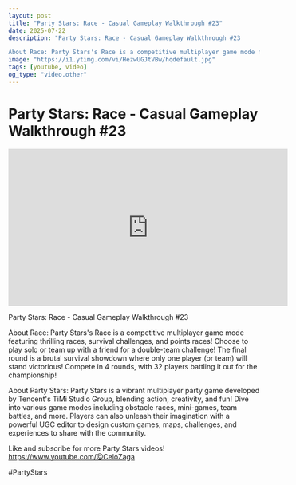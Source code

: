 ```yaml
---
layout: post
title: "Party Stars: Race - Casual Gameplay Walkthrough #23"
date: 2025-07-22
description: "Party Stars: Race - Casual Gameplay Walkthrough #23

About Race: Party Stars's Race is a competitive multiplayer game mode featuring thrilling races, su..."
image: "https://i1.ytimg.com/vi/HezwUGJtVBw/hqdefault.jpg"
tags: [youtube, video]
og_type: "video.other"
---
```


<script type="application/ld+json">
{
  "@context": "http://schema.org",
  "@type": "VideoObject",
  "name": "Party Stars: Race - Casual Gameplay Walkthrough #23",
  "description": "Party Stars: Race - Casual Gameplay Walkthrough #23\n\nAbout Race: Party Stars's Race is a competitive multiplayer game mode featuring thrilling races, survival challenges, and points races! Choose to play solo or team up with a friend for a double-team challenge! The final round is a brutal survival showdown where only one player (or team) will stand victorious! Compete in 4 rounds, with 32 players battling it out for the championship! \n\nAbout Party Stars: Party Stars is a vibrant multiplayer party game developed by Tencent's TiMi Studio Group, blending action, creativity, and fun! Dive into various game modes including obstacle races, mini-games, team battles, and more. Players can also unleash their imagination with a powerful UGC editor to design custom games, maps, challenges, and experiences to share with the community.\n\nLike and subscribe for more Party Stars videos! https://www.youtube.com/@CeloZaga\n\n#PartyStars",
  "thumbnailUrl": "https://i1.ytimg.com/vi/HezwUGJtVBw/hqdefault.jpg",
  "uploadDate": "2025-07-22T13:00:28",
  "embedUrl": "https://www.youtube.com/embed/HezwUGJtVBw",
  "publisher": {
    "@type": "Person",
    "name": "Celo Zaga"
  },
  "mainEntityOfPage": {
    "@type": "WebPage",
    "@id": "https://celozaga.github.io/2025/07/22/party-stars:-race---casual-gameplay-walkthrough-#23-HezwUGJtVBw.html"
  },
  "duration": "PT0M0S"
}
</script>

<script type="application/ld+json">
{
  "@context": "http://schema.org",
  "@type": "BlogPosting",
  "headline": "Party Stars: Race - Casual Gameplay Walkthrough #23",
  "image": "https://i1.ytimg.com/vi/HezwUGJtVBw/hqdefault.jpg",
  "publisher": {
    "@type": "Person",
    "name": "Celo Zaga"
  },
  "url": "https://celozaga.github.io/2025/07/22/party-stars:-race---casual-gameplay-walkthrough-#23-HezwUGJtVBw.html",
  "datePublished": "2025-07-22T13:00:28",
  "dateCreated": "2025-07-22T13:00:28",
  "dateModified": "2025-07-22T13:00:28",
  "description": "Party Stars: Race - Casual Gameplay Walkthrough #23\n\nAbout Race: Party Stars's Race is a competitive multiplayer game mode featuring thrilling races, su...",
  "author": {
    "@type": "Person",
    "name": "Celo Zaga"
  },
  "mainEntityOfPage": {
    "@type": "WebPage",
    "@id": "https://celozaga.github.io/2025/07/22/party-stars:-race---casual-gameplay-walkthrough-#23-HezwUGJtVBw.html"
  }
}
</script>

<h1 class="youtube-post-title">Party Stars: Race - Casual Gameplay Walkthrough #23</h1>

<iframe width="560" height="315" src="https://www.youtube.com/embed/HezwUGJtVBw" class="youtube-post-embed" frameborder="0" allowfullscreen></iframe>

<p class="youtube-post-description">Party Stars: Race - Casual Gameplay Walkthrough #23

About Race: Party Stars's Race is a competitive multiplayer game mode featuring thrilling races, survival challenges, and points races! Choose to play solo or team up with a friend for a double-team challenge! The final round is a brutal survival showdown where only one player (or team) will stand victorious! Compete in 4 rounds, with 32 players battling it out for the championship! 

About Party Stars: Party Stars is a vibrant multiplayer party game developed by Tencent's TiMi Studio Group, blending action, creativity, and fun! Dive into various game modes including obstacle races, mini-games, team battles, and more. Players can also unleash their imagination with a powerful UGC editor to design custom games, maps, challenges, and experiences to share with the community.

Like and subscribe for more Party Stars videos! https://www.youtube.com/@CeloZaga

#PartyStars</p>
